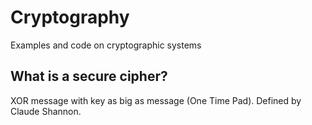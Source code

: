 # Cryptography

Examples and code on cryptographic systems

## What is a secure cipher? 

XOR message with key as big as message (One Time Pad). Defined by Claude Shannon.
